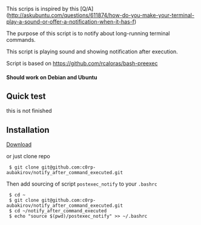 This scrips is inspired by this [Q/A] (http://askubuntu.com/questions/611874/how-do-you-make-your-terminal-play-a-sound-or-offer-a-notification-when-it-has-f)

The purpose of this script is to notify about long-running terminal commands.

This script is playing sound and showing notification after execution.

Script is based on  https://github.com/rcaloras/bash-preexec

#### Should work on Debian and Ubuntu

## Quick test

this is not finished

## Installation

[Download](https://github.com/c0rp-aubakirov/notify_after_command_executed/archive/master.zip)

or just clone repo

     $ git clone git@github.com:c0rp-aubakirov/notify_after_command_executed.git

Then add sourcing of script `postexec_notify` to your `.bashrc`

     $ cd ~
     $ git clone git@github.com:c0rp-aubakirov/notify_after_command_executed.git
     $ cd ~/notify_after_command_executed
     $ echo "source $(pwd)/postexec_notify" >> ~/.bashrc

